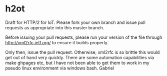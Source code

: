 # h2ot

Draft for HTTP/2 for IoT. Please fork your own branch and issue pull requests as appropriate into this master branch.

Before issuing your pull requests, please run your version of the file through http://xml2rfc.ietf.org/ to ensure it builds properly.

Only then, issue the pull request. Otherwise, xml2rfc is so brittle this would get out of hand very quickly. There are some automation
capabilities via make ghpages etc, but I have not been able to get them to work in my pseudo linux environment via windows bash. Gabriel
